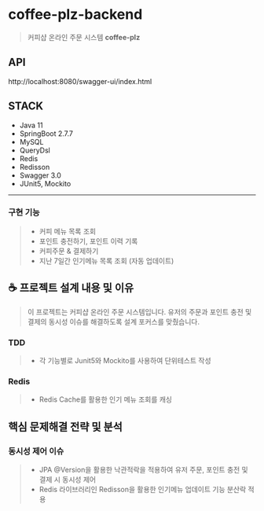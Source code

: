# coffee-plz-backend
> 커피샵 온라인 주문 시스템 **coffee-plz**

## API
http://localhost:8080/swagger-ui/index.html

## STACK
- Java 11
- SpringBoot 2.7.7
- MySQL
- QueryDsl
- Redis
- Redisson
- Swagger 3.0
- JUnit5, Mockito
---
### 구현 기능
> * 커피 메뉴 목록 조회
> * 포인트 충전하기, 포인트 이력 기록
> * 커피주문 & 결제하기
> * 지난 7일간 인기메뉴 목록 조회 (자동 업데이트)

## ☕️ 프로젝트 설계 내용 및 이유 
> 이 프로젝트는 커피샵 온라인 주문 시스템입니다. 유저의 주문과 포인트 충전 및 결제의 동시성 이슈를 해결하도록 설계 포커스를 맞췄습니다. 

### TDD
> * 각 기능별로 Junit5와 Mockito를 사용하여 단위테스트 작성

### Redis
> * Redis Cache를 활용한 인기 메뉴 조회를 캐싱 

## 핵심 문제해결 전략 및 분석

### 동시성 제어 이슈 
> * JPA @Version을 활용한 낙관적락을 적용하여 유저 주문, 포인트 충전 및 결제 시 동시성 제어 
> * Redis 라이브러리인 Redisson을 활용한 인기메뉴 업데이트 기능 분산락 적용
